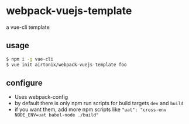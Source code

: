 # webpack-vuejs-template

a vue-cli template

## usage

```bash
$ npm i -g vue-cli
$ vue init airtonix/webpack-vuejs-template foo
```

## configure

- Uses webpack-config
- by default there is only npm run scripts for build targets `dev` and `build`
- if you want them, add more npm scripts like `"uat": "cross-env NODE_ENV=uat babel-node ./build"`
